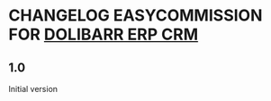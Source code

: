 # CHANGELOG EASYCOMMISSION FOR [DOLIBARR ERP CRM](https://www.dolibarr.org)

## 1.0

Initial version
